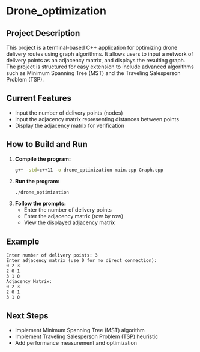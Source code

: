 # Drone_optimization

## Project Description
This project is a terminal-based C++ application for optimizing drone delivery routes using graph algorithms. It allows users to input a network of delivery points as an adjacency matrix, and displays the resulting graph. The project is structured for easy extension to include advanced algorithms such as Minimum Spanning Tree (MST) and the Traveling Salesperson Problem (TSP).

## Current Features
- Input the number of delivery points (nodes)
- Input the adjacency matrix representing distances between points
- Display the adjacency matrix for verification

## How to Build and Run
1. **Compile the program:**
   ```sh
   g++ -std=c++11 -o drone_optimization main.cpp Graph.cpp
   ```
2. **Run the program:**
   ```sh
   ./drone_optimization
   ```
3. **Follow the prompts:**
   - Enter the number of delivery points
   - Enter the adjacency matrix (row by row)
   - View the displayed adjacency matrix

## Example
```
Enter number of delivery points: 3
Enter adjacency matrix (use 0 for no direct connection):
0 2 3
2 0 1
3 1 0
Adjacency Matrix:
0 2 3 
2 0 1 
3 1 0 
```

## Next Steps
- Implement Minimum Spanning Tree (MST) algorithm
- Implement Traveling Salesperson Problem (TSP) heuristic
- Add performance measurement and optimization